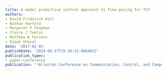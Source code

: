 ```yaml
---
title: A model predictive control approach to flow pacing for TCP
authors:
- David Fridovich-Keil
- Nathan Hanford
- Margaret P Chapman
- Claire J Tomlin
- Matthew K Farrens
- Dipak Ghosal
date: '2017-01-01'
publishDate: '2024-09-27T15:20:12.986402Z'
publication_types:
- paper-conference
publication: '*Allerton Conference on Communication, Control, and Compution*'
---
```

